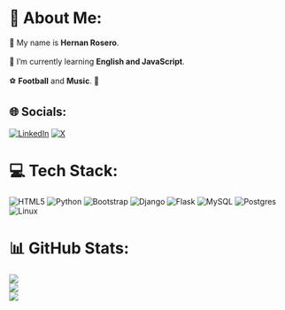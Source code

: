 # 💫 About Me:
👤 My name is <strong>Hernan Rosero</strong>.<br><br>🌱 I’m currently learning <strong>English and JavaScript</strong>.<br><br>⚽ <strong>Football</strong> and <strong>Music</strong>. 🎵

## 🌐 Socials:
[![LinkedIn](https://img.shields.io/badge/LinkedIn-%230077B5.svg?logo=linkedin&logoColor=white)](https://linkedin.com/in/hernan-rosero) [![X](https://img.shields.io/badge/X-black.svg?logo=X&logoColor=white)](https://x.com/@hernagusdev) 

# 💻 Tech Stack:
![HTML5](https://img.shields.io/badge/html5-%23E34F26.svg?style=for-the-badge&logo=html5&logoColor=white) ![Python](https://img.shields.io/badge/python-3670A0?style=for-the-badge&logo=python&logoColor=ffdd54) ![Bootstrap](https://img.shields.io/badge/bootstrap-%238511FA.svg?style=for-the-badge&logo=bootstrap&logoColor=white) ![Django](https://img.shields.io/badge/django-%23092E20.svg?style=for-the-badge&logo=django&logoColor=white) ![Flask](https://img.shields.io/badge/flask-%23000.svg?style=for-the-badge&logo=flask&logoColor=white) ![MySQL](https://img.shields.io/badge/mysql-%2300000f.svg?style=for-the-badge&logo=mysql&logoColor=white) ![Postgres](https://img.shields.io/badge/postgres-%23316192.svg?style=for-the-badge&logo=postgresql&logoColor=white) ![Linux](https://img.shields.io/badge/linux-%23316192.svg?style=for-the-badge&logo=linux&logoColor=black)

# 📊 GitHub Stats:
![](https://github-readme-stats.vercel.app/api?username=agusrosero&theme=blue-green&hide_border=false&include_all_commits=true&count_private=true)<br/>
![](https://github-readme-streak-stats.herokuapp.com/?user=agusrosero&theme=blue-green&hide_border=false)<br/>
![](https://github-readme-stats.vercel.app/api/top-langs/?username=agusrosero&theme=blue-green&hide_border=false&include_all_commits=true&count_private=true&layout=compact)
